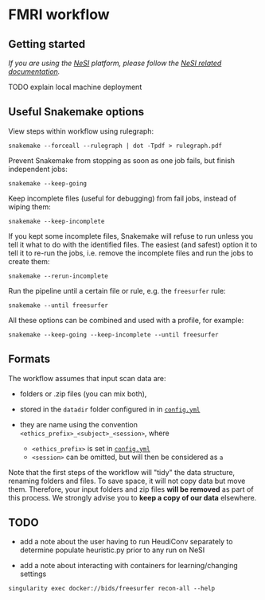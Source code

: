 # FMRI workflow


## Getting started

*If you are using the [NeSI](https://www.nesi.org.nz) platform, please follow the [NeSI related documentation](NESI.md).*

TODO explain local machine deployment


## Useful Snakemake options

View steps within workflow using rulegraph:
```
snakemake --forceall --rulegraph | dot -Tpdf > rulegraph.pdf
```

Prevent Snakemake from stopping as soon as one job fails, but finish independent jobs:

```
snakemake --keep-going
```

Keep incomplete files (useful for debugging) from fail jobs, instead of wiping them:

```
snakemake --keep-incomplete
```

If you kept some incomplete files, Snakemake will refuse to run unless you tell it what to do with the identified files.
The easiest (and safest) option it to tell it to re-run the jobs, i.e. remove the incomplete files and run the jobs to create them:

```
snakemake --rerun-incomplete
```

Run the pipeline until a certain file or rule, e.g. the `freesurfer` rule:

```
snakemake --until freesurfer
```

All these options can be combined and used with a profile, for example:

```
snakemake --keep-going --keep-incomplete --until freesurfer
```


## Formats

The workflow assumes that input scan data are:

- folders or .zip files (you can mix both),
- stored in the `datadir` folder configured in  in [`config.yml`](config.yml)
- they are name using the convention `<ethics_prefix>_<subject>_<session>`, where

  - `<ethics_prefix>` is set in [`config.yml`](config.yml)
  - `<session>` can be omitted, but will then be considered as `a`

Note that the first steps of the workflow will "tidy" the data structure, renaming folders and files.
To save space, it will not copy data but move them.
Therefore, your input folders and zip files **will be removed** as part of this process.
We strongly advise you to **keep a copy of our data** elsewhere.


## TODO

- add a note about the user having to run HeudiConv separately to determine populate heuristic.py prior to any run on NeSI

- add a note about interacting with containers for learning/changing settings

```
singularity exec docker://bids/freesurfer recon-all --help
```
